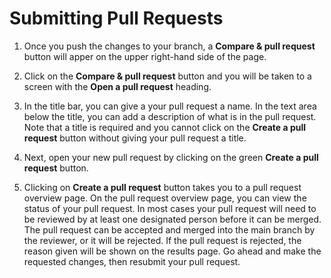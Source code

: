 # Submitting Pull Requests

1. Once you push the changes to your branch, a **Compare & pull request** button will apper on  the upper right-hand side of the page.

    [](CreateForkBtn.png)

1. Click on the **Compare & pull request** button and you will be taken to a screen with the **Open a pull request** heading.

    [](OpenPR.png)

1. In the title bar, you can give a your pull request a name. 
    In the text area below the title, you can add a description of what is in the pull request. Note that a title is required and you cannot click on the **Create a pull request** button without giving your pull request a title.

1. Next, open your new pull request by clicking on the green **Create a pull request** button. 

    [](createPRbtn.png)

1. Clicking on **Create a pull request** button takes you to a pull request overview page.
    On the pull request overview page, you can view the status of your pull request. In most cases your pull request will need to be reviewed by at least one designated person before it can be merged. The pull request can be accepted and merged into the main branch by the reviewer, or it will be rejected. If the pull request is rejected, the reason given will be shown on the results page. Go ahead and make the requested changes, then resubmit your pull request.

    [](createPRbtn.png)


